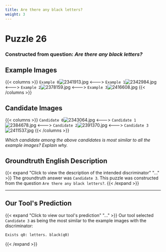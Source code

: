 ```yaml
---
title: Are there any black letters?
weight: 3
---
```


# Puzzle 26
### Constructed from question: _Are there any black letters?_


## Example Images
{{< columns >}}
`Example 0`![2341913.jpg](/gqa_images/2341913.jpg)
<--->
`Example 1`![2342984.jpg](/gqa_images/2342984.jpg)
<--->
`Example 2`![2378159.jpg](/gqa_images/2378159.jpg)
<--->
`Example 3`![2416608.jpg](/gqa_images/2416608.jpg)
{{< /columns >}}

## Candidate Images
{{< columns >}}
`Candidate 0`![2343064.jpg](/gqa_images/2343064.jpg)
<--->
`Candidate 1`![2384678.jpg](/gqa_images/2384678.jpg)
<--->
`Candidate 2`![2391370.jpg](/gqa_images/2391370.jpg)
<--->
`Candidate 3`![2411537.jpg](/gqa_images/2411537.jpg)
{{< /columns >}}

*Which candidate among the above candidates is most similar to all the example images? Explain why.*

## Groundtruth English Description

{{< expand "Click to view the description of the intended discriminator" "..." >}}
The groundtruth answer was `Candidate 3`. This puzzle was constructed from the question `Are there any black letters?`.
{{< /expand >}}

---

## Our Tool's Prediction

{{< expand "Click to view our tool's prediction" "..." >}}
Our tool selected `Candidate 3` as being the most similar to the example images with the discriminator:
```plaintext
Exists q0: letters. black(q0)
```
{{< /expand >}}

